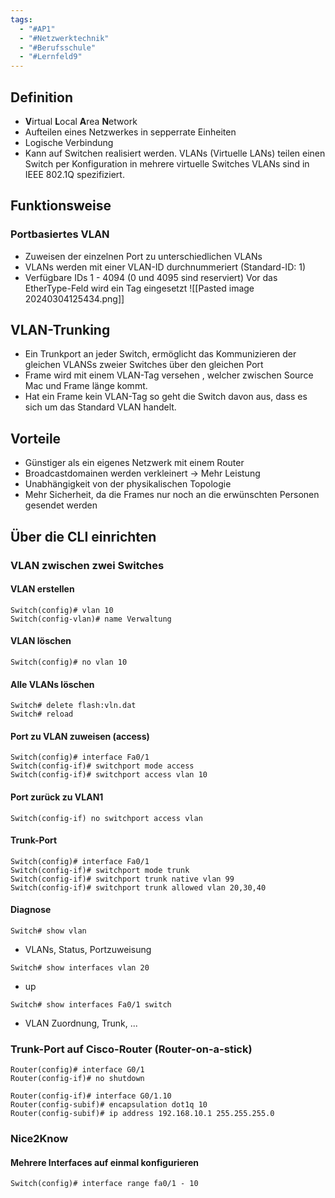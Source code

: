 ```yaml
---
tags:
  - "#AP1"
  - "#Netzwerktechnik"
  - "#Berufsschule"
  - "#Lernfeld9"
---
```

## Definition
+ **V**irtual **L**ocal **A**rea **N**etwork
+ Aufteilen eines Netzwerkes in sepperrate Einheiten
+ Logische Verbindung
+ Kann auf Switchen realisiert werden.
VLANs (Virtuelle LANs) teilen einen Switch per Konfiguration in mehrere virtuelle Switches
VLANs sind in IEEE 802.1Q spezifiziert.

## Funktionsweise
### Portbasiertes VLAN
+ Zuweisen der einzelnen Port zu unterschiedlichen VLANs
+ VLANs werden mit einer VLAN-ID durchnummeriert (Standard-ID: 1)
+ Verfügbare IDs 1 - 4094 (0 und 4095 sind reserviert)
Vor das EtherType-Feld wird ein Tag eingesetzt
![[Pasted image 20240304125434.png]]

## VLAN-Trunking
+ Ein Trunkport an jeder Switch, ermöglicht das Kommunizieren der gleichen VLANSs zweier Switches über den gleichen Port
+ Frame wird mit einem VLAN-Tag versehen , welcher zwischen Source Mac und Frame länge kommt.
+ Hat ein Frame kein VLAN-Tag so geht die Switch davon aus, dass es sich um das Standard VLAN handelt.

## Vorteile
+ Günstiger als ein eigenes Netzwerk mit einem Router
+ Broadcastdomainen werden verkleinert -> Mehr Leistung
+ Unabhängigkeit von der physikalischen Topologie
+ Mehr Sicherheit, da die Frames nur noch an die erwünschten Personen gesendet werden


## Über die CLI einrichten
### VLAN zwischen zwei Switches
#### VLAN erstellen
```
Switch(config)# vlan 10 
Switch(config-vlan)# name Verwaltung
```

#### VLAN löschen
```
Switch(config)# no vlan 10
```

#### Alle VLANs löschen
```
Switch# delete flash:vln.dat
Switch# reload
```

#### Port zu VLAN zuweisen (access)
```
Switch(config)# interface Fa0/1
Switch(config-if)# switchport mode access
Switch(config-if)# switchport access vlan 10
```

#### Port zurück zu VLAN1
```
Switch(config-if) no switchport access vlan
```

#### Trunk-Port
```
Switch(config)# interface Fa0/1
Switch(config-if)# switchport mode trunk
Switch(config-if)# switchport trunk native vlan 99
Switch(config-if)# switchport trunk allowed vlan 20,30,40
```

#### Diagnose
```
Switch# show vlan
```
+ VLANs, Status, Portzuweisung

```
Switch# show interfaces vlan 20
```
+ up

```
Switch# show interfaces Fa0/1 switch
```
+ VLAN Zuordnung, Trunk, ...

### Trunk-Port auf Cisco-Router (Router-on-a-stick)
```
Router(config)# interface G0/1
Router(config-if)# no shutdown

Router(config-if)# interface G0/1.10
Router(config-subif)# encapsulation dot1q 10
Router(config-subif)# ip address 192.168.10.1 255.255.255.0
```

### Nice2Know
#### Mehrere Interfaces auf einmal konfigurieren
```
Switch(config)# interface range fa0/1 - 10
```

